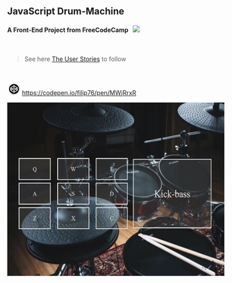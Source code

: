 ## JavaScript Drum-Machine

#### A Front-End Project from **FreeCodeCamp** &nbsp; <img src="https://www.pngkey.com/png/detail/303-3036579_free-code-camp-logo-transparent.png" width="30px" />

<br />

> See here [The User Stories](https://www.freecodecamp.org/learn/front-end-libraries/front-end-libraries-projects/build-a-drum-machine) to follow

<br />

<img src="code.png" width="30" height="30"> <https://codepen.io/filip76/pen/MWjRrxR>

<img src="drumMachine.PNG" height="400px" width="500px" />
